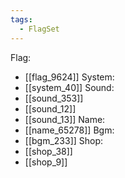 ```yaml
---
tags:
  - FlagSet
---
```

Flag:
- [[flag_9624]]
System:
- [[system_40]]
Sound:
- [[sound_353]]
- [[sound_12]]
- [[sound_13]]
Name:
- [[name_65278]]
Bgm:
- [[bgm_233]]
Shop:
- [[shop_38]]
- [[shop_9]]
